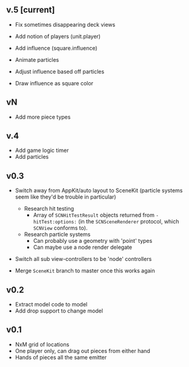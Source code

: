 ## v.5 [current]

* Fix sometimes disappearing deck views
* Add notion of players (unit.player)
* Add influence (square.influence)
* Animate particles

* Adjust influence based off particles
* Draw influence as square color

## vN

* Add more piece types

## v.4

* Add game logic timer
* Add particles

## v0.3

* Switch away from AppKit/auto layout to SceneKit (particle systems seem like they'd be trouble in particular)
  * Research hit testing
      * Array of `SCNHitTestResult` objects returned from `- hitTest:options:` (in the `SCNSceneRenderer` protocol, which `SCNView` conforms to).
  * Research particle systems
      * Can probably use a geometry with 'point' types
      * Can maybe use a node render delegate
    
* Switch all sub view-controllers to be 'node' controllers
* Merge `SceneKit` branch to master once this works again

## v0.2

* Extract model code to model
* Add drop support to change model

## v0.1

* NxM grid of locations
* One player only, can drag out pieces from either hand
* Hands of pieces all the same emitter

